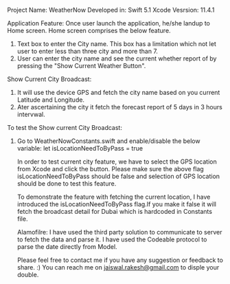 Project Name: WeatherNow
Developed in: Swift 5.1
Xcode Vesrsion: 11.4.1



Application Feature:
Once user launch the application, he/she landup to Home screen. Home screen comprises the below feature. 

1) Text box to enter the City name. This box has a limitation which not let user to enter less than three city and more than 7.
2) User can enter the city name and see the current whether report of by pressing the "Show Current Weather Button".

Show Current City Broadcast:
1) It will use the device GPS and fetch the city name based on you current Latitude and Longitude. 
2) Ater ascertaining the city it fetch the forecast report of 5 days in 3 hours intervwal.

To test the Show current City Broadcast:
1) Go to WeatherNowConstants.swift and enable/disable the below variable:
let isLocationNeedToByPass = true

   In order to test current city feature, we have to select the GPS location from Xcode and click the button. Please make sure the above flag isLocationNeedToByPass should be false and selection of GPS location should be done to test this feature. 

   To demonstrate the feature with fetching the current location, I have introduced the isLocationNeedToByPass flag.If you make it false it will fetch the broadcast detail for Dubai which is hardcoded in Constants file. 


   Alamofilre: I have used the third party solution to communicate to server to fetch the data and parse it. I have used the Codeable protocol to parse the date directly from Model. 

   Please feel free to contact me if you have any suggestion or feedback to share. :) You can reach me on jaiswal.rakesh@gmail.com to disple your double.
    





